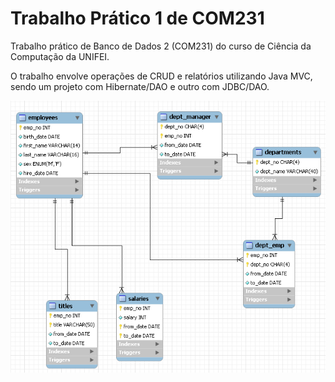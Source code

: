 # Trabalho Prático 1 de COM231

Trabalho prático de Banco de Dados 2 (COM231) do curso de Ciência da Computação da UNIFEI.

O trabalho envolve operações de CRUD e relatórios utilizando Java MVC, sendo um projeto com Hibernate/DAO e outro com JDBC/DAO.

![diagrama er](https://github.com/raframil/banco_dados2_tp1/blob/master/diagrama.png?raw=true)
